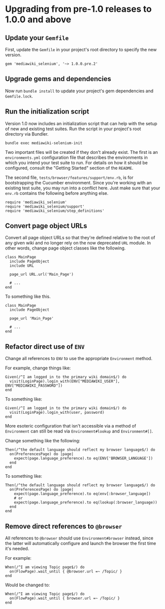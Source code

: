 # Upgrading from pre-1.0 releases to 1.0.0 and above

## Update your `Gemfile`

First, update the `Gemfile` in your project's root directory to specify the
new version.

    gem 'mediawiki_selenium', '~> 1.0.0.pre.2'

## Upgrade gems and dependencies

Now run `bundle install` to update your project's gem dependencies and
`Gemfile.lock`.

## Run the initialization script

Version 1.0 now includes an initialization script that can help with the setup
of new and existing test suites. Run the script in your project's root
directory via Bundler.

    bundle exec mediawiki-selenium-init

Two important files will be created if they don't already exist. The first is
an `environments.yml` configuration file that describes the environments in
which you intend your test suite to run. For details on how it should be
configured, consult the "Getting Started" section of the `README`.

The second file, `tests/browser/features/support/env.rb`, is for bootstrapping
the Cucumber environment. Since you're working with an existing test suite,
you may run into a conflict here. Just make sure that your `env.rb` contains
the following before anything else.

    require 'mediawiki_selenium'
    require 'mediawiki_selenium/support'
    require 'mediawiki_selenium/step_definitions'

## Convert page object URLs

Convert all page object URLs so that they're defined relative to the root of
any given wiki and no longer rely on the now deprecated `URL` module. In other
words, change page object classes like the following.

    class MainPage
      include PageObject
      include URL
    
      page_url URL.url('Main_Page')

      # ...
    end

To something like this.

    class MainPage
      include PageObject
    
      page_url 'Main_Page'

      # ...
    end

## Refactor direct use of `ENV`

Change all references to `ENV` to use the appropriate `Environment` method.

For example, change things like:

    Given(/^I am logged in to the primary wiki domain$/) do
      visit(LoginPage).login_with(ENV["MEDIAWIKI_USER"], ENV["MEDIAWIKI_PASSWORD"])
    end

To something like:

    Given(/^I am logged in to the primary wiki domain$/) do
      visit(LoginPage).login_with(user, password)
    end

More esoteric configuration that isn't accessible via a method of
`Environment` can still be read via `Environment#lookup` and `Environment#[]`.

Change something like the following:

    Then(/^the default language should reflect my browser language$/) do
      on(PreferencesPage) do |page|
        expect(page.language_preference).to eq(ENV['BROWSER_LANGUAGE'])
      end
    end

To something like:

    Then(/^the default language should reflect my browser language$/) do
      on(PreferencesPage) do |page|
        expect(page.language_preference).to eq(env[:browser_language])
        # or
        expect(page.language_preference).to eq(lookup(:browser_language))
      end
    end

## Remove direct references to `@browser`

All references to `@browser` should use `Environment#browser` instead, since
the latter will automatically configure and launch the browser the first time
it's needed.

For example:

    When(/^I am viewing Topic page$/) do
      on(FlowPage).wait_until { @browser.url =~ /Topic/ }
    end

Would be changed to:

    When(/^I am viewing Topic page$/) do
      on(FlowPage).wait_until { browser.url =~ /Topic/ }
    end
